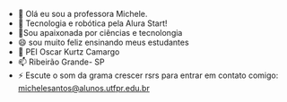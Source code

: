 - 👋 Olá eu sou a professora Michele.
- 👀 Tecnologia e robótica pela Alura Start!
- 💞️Sou apaixonada por ciências e tecnolongia
- 😄 sou muito feliz ensinando meus estudantes
- 🌱 PEI Oscar Kurtz Camargo
- 📫 Ribeirão Grande- SP
- ⚡ Escute o som da grama crescer rsrs
  para entrar em contato comigo: michelesantos@alunos.utfpr.edu.br

<!---
Mihpro27/Mihpro27 is a ✨ special ✨ repository because its `README.md` (this file) appears on your GitHub profile.
You can click the Preview link to take a look at your changes.
--->

